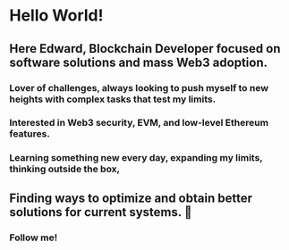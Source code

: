 # Hello World! 
## Here Edward, Blockchain Developer focused on software solutions and mass Web3 adoption. 
### Lover of challenges, always looking to push myself to new heights with complex tasks that test my limits.
### Interested in Web3 security, EVM, and low-level Ethereum features.
### Learning something new every day, expanding my limits, thinking outside the box,

## Finding ways to optimize and obtain better solutions for current systems. 🚀
### Follow me!

<!--
**EdwardsVO/EdwardsVO** is a ✨ _special_ ✨ repository because its `README.md` (this file) appears on your GitHub profile.

Here are some ideas to get you started:

- 🔭 I’m currently working on ...
- 🌱 I’m currently learning ...
- 👯 I’m looking to collaborate on ...
- 🤔 I’m looking for help with ...
- 💬 Ask me about ...
- 📫 How to reach me: ...
- 😄 Pronouns: ...
- ⚡ Fun fact: ...
-->
